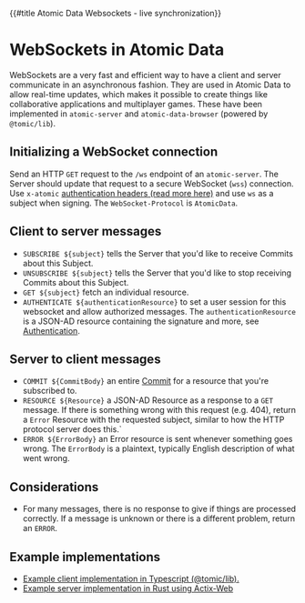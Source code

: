 {{#title Atomic Data Websockets - live synchronization}}
# WebSockets in Atomic Data

WebSockets are a very fast and efficient way to have a client and server communicate in an asynchronous fashion.
They are used in Atomic Data to allow real-time updates, which makes it possible to create things like collaborative applications and multiplayer games.
These have been implemented in `atomic-server` and `atomic-data-browser` (powered by `@tomic/lib`).

## Initializing a WebSocket connection

Send an HTTP `GET` request to the `/ws` endpoint of an `atomic-server`. The Server should update that request to a secure WebSocket (`wss`) connection.
Use `x-atomic` [authentication headers (read more here)](./authentication.md) and use `ws` as a subject when signing.
The `WebSocket-Protocol` is `AtomicData`.

## Client to server messages

- `SUBSCRIBE ${subject}` tells the Server that you'd like to receive Commits about this Subject.
- `UNSUBSCRIBE ${subject}` tells the Server that you'd like to stop receiving Commits about this Subject.
- `GET ${subject}` fetch an individual resource.
- `AUTHENTICATE ${authenticationResource}` to set a user session for this websocket and allow authorized messages. The `authenticationResource` is a JSON-AD resource containing the signature and more, see [Authentication](../src/authentication.md).

## Server to client messages

- `COMMIT ${CommitBody}` an entire [Commit](../src/commits/concepts.md) for a resource that you're subscribed to.
- `RESOURCE ${Resource}` a JSON-AD Resource as a response to a `GET` message. If there is something wrong with this request (e.g. 404), return a `Error` Resource with the requested subject, similar to how the HTTP protocol server does this.`
- `ERROR ${ErrorBody}` an Error resource is sent whenever something goes wrong. The `ErrorBody` is a plaintext, typically English description of what went wrong.

## Considerations

- For many messages, there is no response to give if things are processed correctly. If a message is unknown or there is a different problem, return an `ERROR`.

## Example implementations

- [Example client implementation in Typescript (@tomic/lib).](https://github.com/atomicdata-dev/atomic-data-browser/blob/main/lib/src/websockets.ts)
- [Example server implementation in Rust using Actix-Web](https://github.com/atomicdata-dev/atomic-data-rust/blob/master/server/src/handlers/web_sockets.rs)
